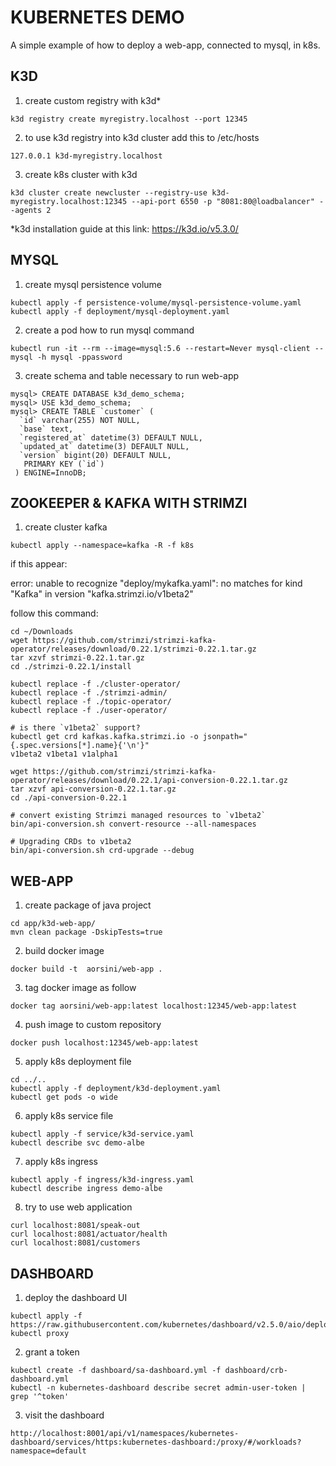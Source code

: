 # KUBERNETES DEMO

A simple example of how to deploy a web-app, connected to mysql, in k8s.

## K3D

1. create custom registry with k3d*

```shell 
k3d registry create myregistry.localhost --port 12345 
```

2. to use k3d registry into k3d cluster add this to /etc/hosts

```shell 
127.0.0.1 k3d-myregistry.localhost 
``` 

3. create k8s cluster with k3d

```shell 
k3d cluster create newcluster --registry-use k3d-myregistry.localhost:12345 --api-port 6550 -p "8081:80@loadbalancer" --agents 2 
```

*k3d installation guide at this link: https://k3d.io/v5.3.0/

## MYSQL 

1. create mysql persistence volume

```shell
kubectl apply -f persistence-volume/mysql-persistence-volume.yaml
kubectl apply -f deployment/mysql-deployment.yaml
```

2. create a pod how to run mysql command
```shell
kubectl run -it --rm --image=mysql:5.6 --restart=Never mysql-client -- mysql -h mysql -ppassword
```

3. create schema and table necessary to run web-app

```shell
mysql> CREATE DATABASE k3d_demo_schema;
mysql> USE k3d_demo_schema;
mysql> CREATE TABLE `customer` (
  `id` varchar(255) NOT NULL,
  `base` text,
  `registered_at` datetime(3) DEFAULT NULL,
  `updated_at` datetime(3) DEFAULT NULL,
  `version` bigint(20) DEFAULT NULL,
   PRIMARY KEY (`id`)
 ) ENGINE=InnoDB;
```

## ZOOKEEPER & KAFKA WITH STRIMZI

1. create cluster kafka

```shell
kubectl apply --namespace=kafka -R -f k8s
```

if this appear:

error: unable to recognize "deploy/mykafka.yaml": no matches for kind "Kafka" in version "kafka.strimzi.io/v1beta2"

follow this command:

```shell
cd ~/Downloads
wget https://github.com/strimzi/strimzi-kafka-operator/releases/download/0.22.1/strimzi-0.22.1.tar.gz
tar xzvf strimzi-0.22.1.tar.gz
cd ./strimzi-0.22.1/install

kubectl replace -f ./cluster-operator/
kubectl replace -f ./strimzi-admin/
kubectl replace -f ./topic-operator/
kubectl replace -f ./user-operator/

# is there `v1beta2` support?
kubectl get crd kafkas.kafka.strimzi.io -o jsonpath="{.spec.versions[*].name}{'\n'}"
v1beta2 v1beta1 v1alpha1

wget https://github.com/strimzi/strimzi-kafka-operator/releases/download/0.22.1/api-conversion-0.22.1.tar.gz
tar xzvf api-conversion-0.22.1.tar.gz
cd ./api-conversion-0.22.1

# convert existing Strimzi managed resources to `v1beta2`
bin/api-conversion.sh convert-resource --all-namespaces

# Upgrading CRDs to v1beta2
bin/api-conversion.sh crd-upgrade --debug
```

## WEB-APP

1. create package of java project

```shell
cd app/k3d-web-app/
mvn clean package -DskipTests=true 
```

2. build docker image

```shell
docker build -t  aorsini/web-app . 
```

3. tag docker image as follow

```shell 
docker tag aorsini/web-app:latest localhost:12345/web-app:latest 
```

4. push image to custom repository

```shell 
docker push localhost:12345/web-app:latest 
```

5. apply k8s deployment file

```shell 
cd ../..
kubectl apply -f deployment/k3d-deployment.yaml 
kubectl get pods -o wide
``` 

6.  apply k8s service file

```shell
kubectl apply -f service/k3d-service.yaml
kubectl describe svc demo-albe
```

7. apply k8s ingress

```shell
kubectl apply -f ingress/k3d-ingress.yaml
kubectl describe ingress demo-albe
```
8.  try to use web application

```shell 
curl localhost:8081/speak-out
curl localhost:8081/actuator/health
curl localhost:8081/customers 
```

## DASHBOARD

1. deploy the dashboard UI

```shell
kubectl apply -f https://raw.githubusercontent.com/kubernetes/dashboard/v2.5.0/aio/deploy/recommended.yaml
kubectl proxy
```

2. grant a token

```shell
kubectl create -f dashboard/sa-dashboard.yml -f dashboard/crb-dashboard.yml
kubectl -n kubernetes-dashboard describe secret admin-user-token | grep '^token'
```

3. visit the dashboard

```shell
http://localhost:8001/api/v1/namespaces/kubernetes-dashboard/services/https:kubernetes-dashboard:/proxy/#/workloads?namespace=default
```